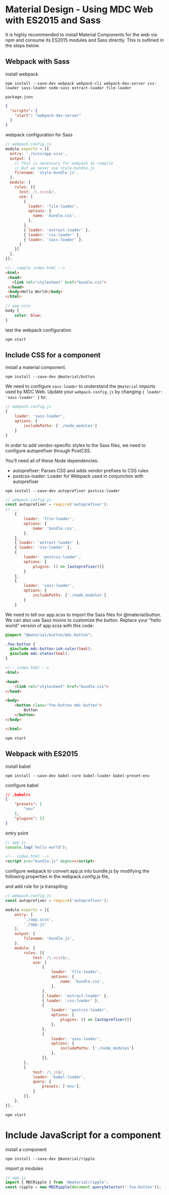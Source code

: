 # Material Design - Using MDC Web with ES2015 and Sass

It is highly recommended to install Material Components for the web via npm and consume its ES2015 modules and Sass directly. This is outlined in the steps below.

## Webpack with Sass

install webpack

```shell
npm install --save-dev webpack webpack-cli webpack-dev-server css-loader sass-loader node-sass extract-loader file-loader
```

`package.json`

```json
{
  "scripts": {
    "start": "webpack-dev-server"
  }
}
```

webpack configuration for Sass

```js
// webpack.config.js
module.exports = [{
  entry: './scss/app.scss',
  output: {
    // This is necessary for webpack to compile
    // But we never use style-bundle.js
    filename: 'style-bundle.js',
  },
  module: {
    rules: [{
      test: /\.scss$/,
      use: [
        {
          loader: 'file-loader',
          options: {
            name: 'bundle.css',
          },
        },
        { loader: 'extract-loader' },
        { loader: 'css-loader' },
        { loader: 'sass-loader' },
      ]
    }]
  },
}];

```

```html
<!-- sample index.html -->
<html>
 <head>
   <link rel="stylesheet" href="bundle.css">
 </head>
 <body>Hello World</body>
</html>
```

```scss
// app.scss
body {
	color: blue;
}
```

test the webpack configuration

```shell
npm start
```

## Include CSS for a component

install a material component.

```shell
npm install --save-dev @material/button
```

We need to configure `sass-loader` to understand the `@material` imports used by MDC Web. Update your `webpack.config.js` by changing `{ loader: 'sass-loader' }` to:

```js
// webpack.config.js
{
	loader: 'sass-loader',
	options: {
		includePaths: ['./node_modules']
	}
}
```

In order to add vendor-specific styles to the Sass files, we need to configure autoprefixer through PostCSS.

You’ll need all of these Node dependencies:

* autoprefixer: Parses CSS and adds vendor prefixes to CSS rules
* postcss-loader: Loader for Webpack used in conjunction with autoprefixer

```shell
npm install --save-dev autoprefixer postcss-loader
```

```js
// webpack.config.js
const autoprefixer = require('autoprefixer');
// ...
	{
		loader: 'file-loader',
		options: {
			name: 'bundle.css',
		},
	},
	{ loader: 'extract-loader' },
	{ loader: 'css-loader' },
	{
		loader: 'postcss-loader',
		options: {
			plugins: () => [autoprefixer()]
		}
	},
	{
		loader: 'sass-loader',
		options: {
			includePaths: ['./node_modules']
		}
	}
```

We need to tell our app.scss to import the Sass files for @material/button. We can also use Sass mixins to customize the button. Replace your “hello world” version of app.scss with this code:

```scss
@import "@material/button/mdc-button";

.foo-button {
  @include mdc-button-ink-color(teal);
  @include mdc-states(teal);
}
```

```html
<!-- index.html -->
<html>

<head>
	<link rel="stylesheet" href="bundle.css">
</head>

<body>
	<button class="foo-button mdc-button">
		Button
	</button>
</body>

</html>
```

```shell
npm start
```

## Webpack with ES2015

install babel

```
npm install --save-dev babel-core babel-loader babel-preset-env
```

configure babel

```json
// .babelrc
{
	"presets": [
		"env"
	],
	"plugins": []
}
```

entry point

```js
// app.js
console.log('hello world');
```

```html
<!-- index.html -->
<script src="bundle.js" async></script>
```

configure webpack to convert app.js into bundle.js by modifying the following properties in the webpack.config.js file,

and add rule for js transpiling:

```js
// webpack.config.js
const autoprefixer = require('autoprefixer');

module.exports = [{
	entry: [
		'./app.scss',
		'./app.js'
	],
	output: {
		filename: 'bundle.js',
	},
	module: {
		rules: [{
			test: /\.scss$/,
			use: [
				{
					loader: 'file-loader',
					options: {
						name: 'bundle.css',
					},
				},
				{ loader: 'extract-loader' },
				{ loader: 'css-loader' },
				{
					loader: 'postcss-loader',
					options: {
						plugins: () => [autoprefixer()]
					},
				},
				{
					loader: 'sass-loader',
					options: {
						includePaths: ['./node_modules']
					},
				}],
		},
		{
			test: /\.js$/,
			loader: 'babel-loader',
			query: {
				presets: ['env'],
			}
		}],
	},
}];
```

```shell
npm start
```

# Include JavaScript for a component

install a component

```shell
npm install --save-dev @material/ripple
```

import js modules

```js
// app.js
import { MDCRipple } from '@material/ripple';
const ripple = new MDCRipple(document.querySelector('.foo-button'));
```
